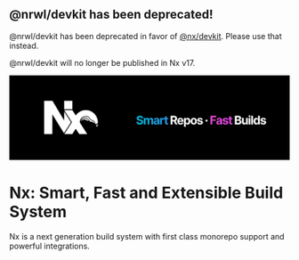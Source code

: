 ## @nrwl/devkit has been deprecated!

@nrwl/devkit has been deprecated in favor of [@nx/devkit](https://www.npmjs.com/package/@nx/devkit). Please use that instead.

@nrwl/devkit will no longer be published in Nx v17.

<p style="text-align: center;"><img src="https://raw.githubusercontent.com/nrwl/nx/master/images/nx.png" width="600" alt="Nx - Smart, Fast and Extensible Build System"></p>

# Nx: Smart, Fast and Extensible Build System

Nx is a next generation build system with first class monorepo support and powerful integrations.

